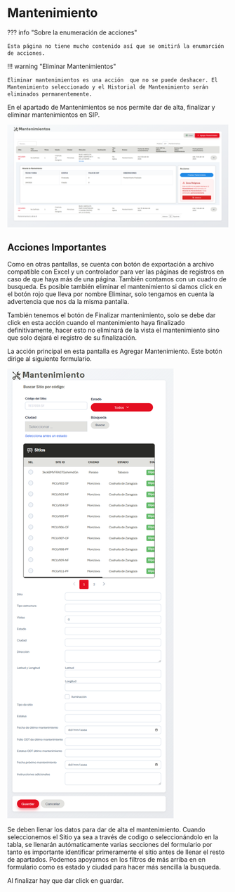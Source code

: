 # Mantenimiento

??? info "Sobre la enumeración de acciones"

    Esta página no tiene mucho contenido así que se omitirá la enumarción de acciones.

!!! warning "Eliminar Mantenimientos"

    Eliminar mantenimientos es una acción  que no se puede deshacer. El Mantenimiento seleccionado y el Historial de Mantenimiento serán eliminados permanentemente.

En el apartado de Mantenimientos se nos permite dar de alta, finalizar y eliminar mantenimientos en SIP.

![mantenimiento](../assets/mantenimiento.png)

## Acciones Importantes

Como en otras pantallas, se cuenta con botón de exportación a archivo compatible con Excel y un controlador para ver las páginas de registros en caso de que haya más de una página. También contamos con un cuadro de busqueda. Es posible  también eliminar el mantenimiento si damos click en el botón rojo que lleva por nombre Eliminar, solo tengamos en cuenta la advertencia que nos da la misma pantalla.

También tenemos el botón de Finalizar mantenimiento, solo se debe dar click en esta acción cuando el mantenimiento haya finalizado definitivamente, hacer esto no eliminará de la vista el mantenimiento sino que solo dejará el registro de su finalización.

La acción principal en esta pantalla es Agregar Mantenimiento. Este botón dirige al siguiente formulario.

![agregarMantenimiento](../assets/agregarMantenimiento.png)

Se deben llenar los datos para dar de alta el mantenimiento. Cuando seleccionemos el Sitio ya sea a través de codigo o seleccionándolo en la tabla, se llenarán autómaticamente varias secciones del formulario por tanto es importante identificar primeramente el sitio antes de llenar el resto de apartados. Podemos apoyarnos en los filtros de más arriba en en formulario como es estado y ciudad para hacer más sencilla la busqueda.

Al finalizar hay que dar click en guardar.